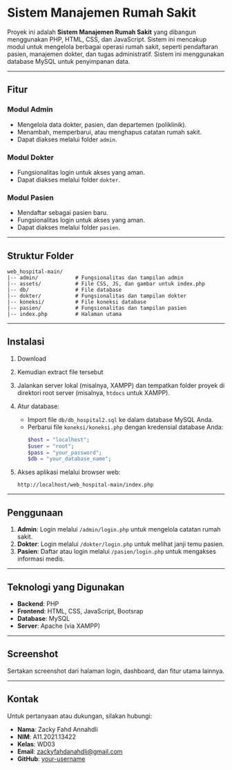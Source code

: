 # Sistem Manajemen Rumah Sakit

Proyek ini adalah **Sistem Manajemen Rumah Sakit** yang dibangun menggunakan PHP, HTML, CSS, dan JavaScript. Sistem ini mencakup modul untuk mengelola berbagai operasi rumah sakit, seperti pendaftaran pasien, manajemen dokter, dan tugas administratif. Sistem ini menggunakan database MySQL untuk penyimpanan data.

---

## Fitur

### Modul Admin
- Mengelola data dokter, pasien, dan departemen (poliklinik).
- Menambah, memperbarui, atau menghapus catatan rumah sakit.
- Dapat diakses melalui folder `admin`.

### Modul Dokter
- Fungsionalitas login untuk akses yang aman.
- Dapat diakses melalui folder `dokter`.

### Modul Pasien
- Mendaftar sebagai pasien baru.
- Fungsionalitas login untuk akses yang aman.
- Dapat diakses melalui folder `pasien`.

---

## Struktur Folder

```
web_hospital-main/
|-- admin/            # Fungsionalitas dan tampilan admin
|-- assets/           # File CSS, JS, dan gambar untuk index.php
|-- db/               # File database
|-- dokter/           # Fungsionalitas dan tampilan dokter
|-- koneksi/          # File koneksi database
|-- pasien/           # Fungsionalitas dan tampilan pasien
|-- index.php         # Halaman utama
```

---

## Instalasi

1. Download 

2. Kemudian extract file tersebut

3. Jalankan server lokal (misalnya, XAMPP) dan tempatkan folder proyek di direktori root server (misalnya, `htdocs` untuk XAMPP).

4. Atur database:
   - Import file `db/db_hospital2.sql` ke dalam database MySQL Anda.
   - Perbarui file `koneksi/koneksi.php` dengan kredensial database Anda:
     ```php
     $host = "localhost";
     $user = "root";
     $pass = "your_password";
     $db = "your_database_name";
     ```

5. Akses aplikasi melalui browser web:
   ```
   http://localhost/web_hospital-main/index.php
   ```

---

## Penggunaan

1. **Admin**: Login melalui `/admin/login.php` untuk mengelola catatan rumah sakit.
2. **Dokter**: Login melalui `/dokter/login.php` untuk melihat janji temu pasien.
3. **Pasien**: Daftar atau login melalui `/pasien/login.php` untuk mengakses informasi medis.

---

## Teknologi yang Digunakan

- **Backend**: PHP
- **Frontend**: HTML, CSS, JavaScript, Bootsrap
- **Database**: MySQL
- **Server**: Apache (via XAMPP)

---

## Screenshot

Sertakan screenshot dari halaman login, dashboard, dan fitur utama lainnya.

---

## Kontak

Untuk pertanyaan atau dukungan, silakan hubungi:
- **Nama**: Zacky Fahd Annahdli
- **NIM**: A11.2021.13422
- **Kelas**: WD03
- **Email**: zackyfahdanahdli@gmail.com
- **GitHub**: [your-username](https://github.com/your-username)
